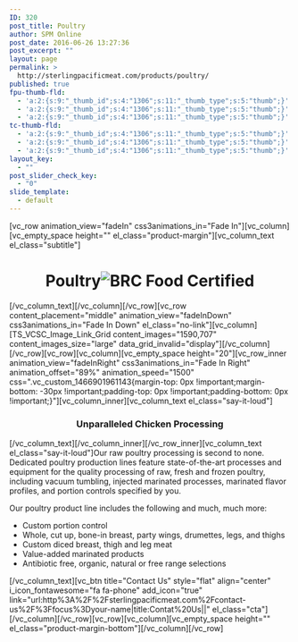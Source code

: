 ```yaml
---
ID: 320
post_title: Poultry
author: SPM Online
post_date: 2016-06-26 13:27:36
post_excerpt: ""
layout: page
permalink: >
  http://sterlingpacificmeat.com/products/poultry/
published: true
fpu-thumb-fld:
  - 'a:2:{s:9:"_thumb_id";s:4:"1306";s:11:"_thumb_type";s:5:"thumb";}'
  - 'a:2:{s:9:"_thumb_id";s:4:"1306";s:11:"_thumb_type";s:5:"thumb";}'
  - 'a:2:{s:9:"_thumb_id";s:4:"1306";s:11:"_thumb_type";s:5:"thumb";}'
tc-thumb-fld:
  - 'a:2:{s:9:"_thumb_id";s:4:"1306";s:11:"_thumb_type";s:5:"thumb";}'
  - 'a:2:{s:9:"_thumb_id";s:4:"1306";s:11:"_thumb_type";s:5:"thumb";}'
  - 'a:2:{s:9:"_thumb_id";s:4:"1306";s:11:"_thumb_type";s:5:"thumb";}'
layout_key:
  - ""
post_slider_check_key:
  - "0"
slide_template:
  - default
---
```

[vc_row animation_view="fadeIn" css3animations_in="Fade In"][vc_column][vc_empty_space height="" el_class="product-margin"][vc_column_text el_class="subtitle"]
<h1 class="page-title" style="text-align: center;">Poultry<img class="brc" src="http://sterlingpacificmeat.com/wp-content/uploads/2016/10/brc-logo-44x66.png" alt="BRC Food Certified" /></h1>
[/vc_column_text][/vc_column][/vc_row][vc_row content_placement="middle" animation_view="fadeInDown" css3animations_in="Fade In Down" el_class="no-link"][vc_column][TS_VCSC_Image_Link_Grid content_images="1590,707" content_images_size="large" data_grid_invalid="display"][/vc_column][/vc_row][vc_row][vc_column][vc_empty_space height="20"][vc_row_inner animation_view="fadeInRight" css3animations_in="Fade In Right" animation_offset="89%" animation_speed="1500" css=".vc_custom_1466901961143{margin-top: 0px !important;margin-bottom: -30px !important;padding-top: 0px !important;padding-bottom: 0px !important;}"][vc_column_inner][vc_column_text el_class="say-it-loud"]
<h3 style="text-align: center;">Unparalleled Chicken Processing</h3>
[/vc_column_text][/vc_column_inner][/vc_row_inner][vc_column_text el_class="say-it-loud"]Our raw poultry processing is second to none. Dedicated poultry production lines feature state-of-the-art processes and equipment for the quality processing of raw, fresh and frozen poultry, including vacuum tumbling, injected marinated processes, marinated flavor profiles, and portion controls specified by you.

Our poultry product line includes the following and much, much more:
<ul>
 	<li>Custom portion control</li>
 	<li>Whole, cut up, bone-in breast, party wings, drumettes, legs, and thighs</li>
 	<li>Custom diced breast, thigh and leg meat</li>
 	<li>Value-added marinated products</li>
 	<li>Antibiotic free, organic, natural or free range selections</li>
</ul>
[/vc_column_text][vc_btn title="Contact Us" style="flat" align="center" i_icon_fontawesome="fa fa-phone" add_icon="true" link="url:http%3A%2F%2Fsterlingpacificmeat.com%2Fcontact-us%2F%3Ffocus%3Dyour-name|title:Contat%20Us||" el_class="cta"][/vc_column][/vc_row][vc_row][vc_column][vc_empty_space height="" el_class="product-margin-bottom"][/vc_column][/vc_row]